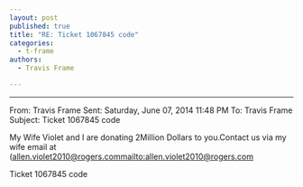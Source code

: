 ```yaml
---
layout: post
published: true
title: "RE: Ticket 1067845 code"
categories:
  - t-frame
authors:
  - Travis Frame

---
```


________________________________
From: Travis Frame
Sent: Saturday, June 07, 2014 11:48 PM
To: Travis Frame
Subject: Ticket 1067845 code

My Wife Violet and I are donating 2Million Dollars to you.Contact us via my wife email at (allen.violet2010@rogers.com<mailto:allen.violet2010@rogers.com>

Ticket 1067845 code